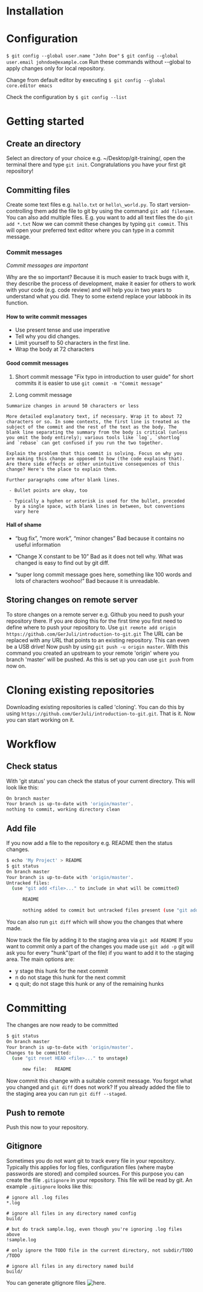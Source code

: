 # Installation

# Configuration
`$ git config --global user.name "John Doe"`
`$ git config --global user.email johndoe@example.com`
Run these commands without --global to apply changes only for local repository.

Change from default editor by executing `$ git config --global core.editor emacs`

Check the configuration by `$ git config --list`

# Getting started

## Create an directory
Select an directory of your choice e.g. ~/Desktop/git-training/, 
open the terminal there and type `git init`.
Congratulations you have your first git repository!

## Committing files
Create some text files e.g. `hallo.txt` or  `hello\_world.py`.
To start version-controlling them add the file to git by using the command `git add filename`.
You can also add multiple files. E.g. you want to add all text files the do `git add *.txt`
Now we can commit these changes by typing `git commit`. This will open your preferred text editor
where you can type in a commit message.
### Commit messages

*Commit messages are important*

Why are the so important? Because it is much easier to track bugs with it,
they describe the process of development, make it easier for others to work
with your code (e.g. code review) and will help you in two years to understand what you did.
They to some extend replace your labbook in its function.

#### How to write commit messages
* Use present tense and use imperative
* Tell why you did changes.
* Limit yourself to 50 characters in the first line.
* Wrap the body at 72 characters

#### Good commit messages

1. Short commit message
"Fix typo in introduction to user guide"
for short commits it is easier to use `git commit -m "Commit message"`

2. Long commit message

```
Summarize changes in around 50 characters or less

More detailed explanatory text, if necessary. Wrap it to about 72
characters or so. In some contexts, the first line is treated as the
subject of the commit and the rest of the text as the body. The
blank line separating the summary from the body is critical (unless
you omit the body entirely); various tools like `log`, `shortlog`
and `rebase` can get confused if you run the two together.

Explain the problem that this commit is solving. Focus on why you
are making this change as opposed to how (the code explains that).
Are there side effects or other unintuitive consequences of this
change? Here's the place to explain them.

Further paragraphs come after blank lines.

 - Bullet points are okay, too

 - Typically a hyphen or asterisk is used for the bullet, preceded
   by a single space, with blank lines in between, but conventions
   vary here

```

#### Hall of shame

* “bug fix”, "more work”, “minor changes”
Bad because it contains no useful information

* “Change X constant to be 10”
Bad as it does not tell why. What was changed is easy to find out by
  git diff.

* “super long commit message goes here, something like 100 words and lots of characters woohoo!”
Bad because it is unreadable.

## Storing changes on remote server
To store changes on a remote server e.g. Github you need to push your repository there.
If you are doing this for the first time you first need to define where to push your repository to.
Use `git remote add origin https://github.com/GerJuli/introduction-to-git.git` The URL can be
replaced with any URL that points to an existing repository. This can even be a USB drive!
Now push by using `git push -u origin master`. With this command you created an upstream to your
remote 'origin' where you branch 'master' will be pushed.
As this is set up you can use `git push` from now on.

# Cloning existing repositories
Downloading existing repositories is called 'cloning'. You can do this by using
`https://github.com/GerJuli/introduction-to-git.git`.
That is it. Now you can start working on it.

# Workflow

## Check status
With 'git status' you can check the status of your current directory.
This will look like this:

```bash
On branch master
Your branch is up-to-date with 'origin/master'.
nothing to commit, working directory clean
```

## Add file
If you now add a file to the repository e.g. README then the status changes.

``` bash
$ echo 'My Project' > README
$ git status
On branch master
Your branch is up-to-date with 'origin/master'.
Untracked files:
  (use "git add <file>..." to include in what will be committed)

      README

      nothing added to commit but untracked files present (use "git add" to track)
```

You can also run `git diff` which will show you the changes that where made.

Now track the file by adding it to the staging area via `git add README`
If you want to commit only a part of the changes you made use `git add -p`
git will ask you for every "hunk"(part of the file) if you want to add it to the staging area.
The main options are:

* y stage this hunk for the next commit
* n do not stage this hunk for the next commit
* q quit; do not stage this hunk or any of the remaining hunks

# Committing
The changes are now ready to be committed

``` bash
$ git status
On branch master
Your branch is up-to-date with 'origin/master'.
Changes to be committed:
  (use "git reset HEAD <file>..." to unstage)

      new file:   README
```
Now commit this change with a suitable commit message.
You forgot what you changed and `git diff` does not work?
If you already added the file to the staging area you can run `git diff --staged`.

## Push to remote
Push this now to your repository.


## Gitignore
Sometimes you do not want git to track every file in your repository.
Typically this applies for log files, configuration files (where maybe passwords are stored)
and compiled sources. For this purpose you can create the file  `.gitignore` in your repository.
This file will be read by git. An example `.gitignore` looks like this:

```
# ignore all .log files
*.log

# ignore all files in any directory named config
build/

# but do track sample.log, even though you're ignoring .log files above
!sample.log

# only ignore the TODO file in the current directory, not subdir/TODO
/TODO

# ignore all files in any directory named build
build/
```
You can generate gitignore files ![here](https://www.gitignore.io/).

